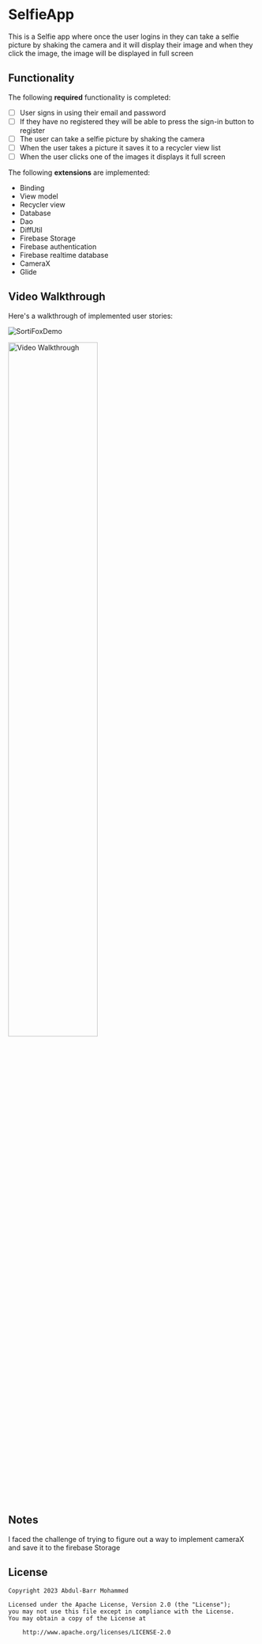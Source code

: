 # SelfieApp

This is a Selfie app where once the user logins in they can take a selfie picture by shaking the camera and it will display their image and when they click the image, the image will be displayed in full screen 

## Functionality 

The following **required** functionality is completed:

* [ ] User signs in using their email and password
* [ ] If they have no registered they will be able to press the sign-in button to register
* [ ] The user can take a selfie picture by shaking the camera
* [ ] When the user takes a picture it saves it to a recycler view list
* [ ] When the user clicks one of the images it displays it full screen

The following **extensions** are implemented:

* Binding
* View model
* Recycler view
* Database
* Dao
* DiffUtil
* Firebase Storage
* Firebase authentication
* Firebase realtime database
* CameraX
* Glide

## Video Walkthrough

Here's a walkthrough of implemented user stories:


![SortiFoxDemo](https://github.com/user-attachments/assets/a62ad81f-a04c-4b49-ad0e-0ce66dd5b8d8)

<img src='walkthrough.gif' title='Video Walkthrough' width='60%' alt='Video Walkthrough' />


## Notes

I faced the challenge of trying to figure out a way to implement cameraX and save it to the firebase Storage

 



## License

    Copyright 2023 Abdul-Barr Mohammed

    Licensed under the Apache License, Version 2.0 (the "License");
    you may not use this file except in compliance with the License.
    You may obtain a copy of the License at

        http://www.apache.org/licenses/LICENSE-2.0
